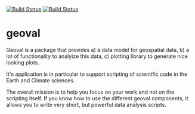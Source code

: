 [![Build Status](https://travis-ci.org/pygeo/geoval.svg?branch=master)](https://travis-ci.org/pygeo/geoval)
[![Build Status](https://travis-ci.org/pygeo/geoval.svg?branch=dev)](https://travis-ci.org/pygeo/geoval)

# geoval

Geoval is a package that provides a) a data model for geospatial data, b) a lot of functionality to analyize this data, c) plotting library to generate nice looking plots.

It's application is in particular to support scripting of scientific code in the Earth and Climate sciences.

The overall mission is to help you focus on your work and not on the scripting itself. If you know how to use the different geoval components, it allows you to write very short, but powerful data analysis scripts.
